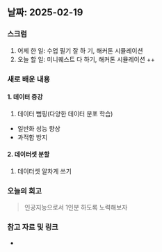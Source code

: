 ## 날짜: 2025-02-19

### 스크럼
1. 어제 한 일: 수업 필기 잘 하 기, 해커톤 시뮬레이션
2. 오늘 할 일: 미니퀘스트 다 하기, 해커톤 시뮬레이션 ++

### 새로 배운 내용
#### 1. 데이터 증강
1. 데이터 뻠핑(다양한 데이터 분포 학습)
- 일반화 성능 향상
- 과적합 방지

#### 2. 데이터셋 분할
1. 데이터셋 알차게 쓰기

### 오늘의 회고
> 인공지능으로서 1인분 하도록 노력해보자

### 참고 자료 및 링크
- 